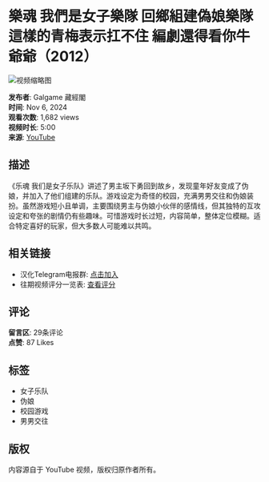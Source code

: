 # 樂魂 我們是女子樂隊 回鄉組建偽娘樂隊 這樣的青梅表示扛不住 編劇還得看你牛爺爺（2012）

![视频缩略图](https://yt3.ggpht.com/08vnx1KHrPnEjBlSmfYGIA8mMiwp69DqMviAR0xysDZLSF8KBo9P1AGwcbnaWrXsU4ukZoRs7Q=s48-c-k-c0x00ffffff-no-rj)

**发布者**: Galgame 藏經閣  
**时间**: Nov 6, 2024  
**观看次数**: 1,682 views  
**视频时长**: 5:00  
**来源**: [YouTube](https://www.youtube.com/watch?v=St4hHEC9fj0)

## 描述

《乐魂 我们是女子乐队》讲述了男主坂下勇回到故乡，发现童年好友变成了伪娘，并加入了他们组建的乐队。游戏设定为奇怪的校园，充满男男交往和伪娘装扮。虽然游戏短小且单调，主要围绕男主与伪娘小伙伴的感情线，但其独特的互攻设定和夸张的剧情仍有些趣味。可惜游戏时长过短，内容简单，整体定位模糊。适合特定喜好的玩家，但大多数人可能难以共鸣。

## 相关链接
- 汉化Telegram电报群: [点击加入](https://t.me/+uvGrzyMseEFmZjBl)
- 往期视频评分一览表: [查看评分](https://docs.qq.com/sheet/DWHZweGFjcUp2SWdj?tab=000001)

## 评论
**留言区**: 29条评论  
**点赞**: 87 Likes

## 标签
- 女子乐队
- 伪娘
- 校园游戏
- 男男交往

## 版权
内容源自于 YouTube 视频，版权归原作者所有。
<!-- tcd_original_link https://www.youtube.com/watch?v=WSRU2YoiMbc -->
